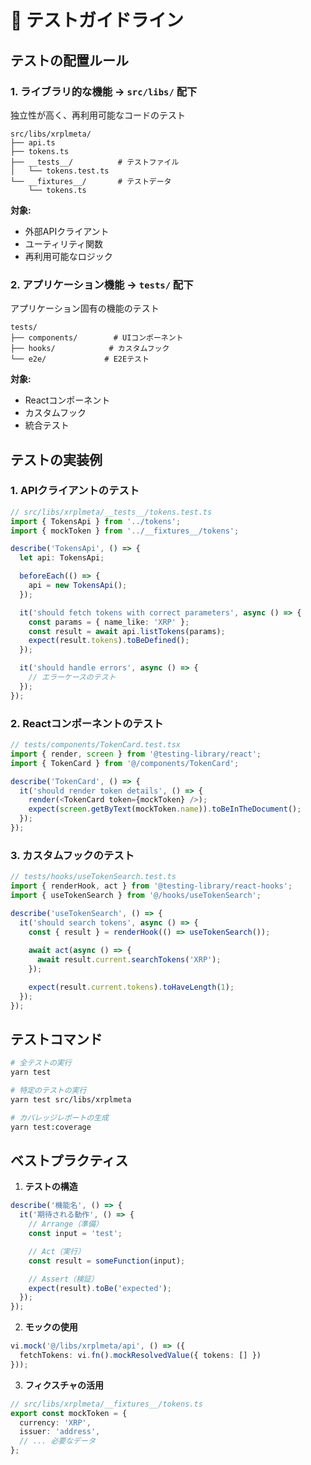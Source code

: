 # 🧪 テストガイドライン

## テストの配置ルール

### 1. ライブラリ的な機能 → `src/libs/` 配下
独立性が高く、再利用可能なコードのテスト

```
src/libs/xrplmeta/
├── api.ts
├── tokens.ts
├── __tests__/          # テストファイル
│   └── tokens.test.ts
└── __fixtures__/       # テストデータ
    └── tokens.ts
```

**対象:**
- 外部APIクライアント
- ユーティリティ関数
- 再利用可能なロジック

### 2. アプリケーション機能 → `tests/` 配下
アプリケーション固有の機能のテスト

```
tests/
├── components/        # UIコンポーネント
├── hooks/            # カスタムフック
└── e2e/             # E2Eテスト
```

**対象:**
- Reactコンポーネント
- カスタムフック
- 統合テスト

## テストの実装例

### 1. APIクライアントのテスト
```typescript
// src/libs/xrplmeta/__tests__/tokens.test.ts
import { TokensApi } from '../tokens';
import { mockToken } from '../__fixtures__/tokens';

describe('TokensApi', () => {
  let api: TokensApi;

  beforeEach(() => {
    api = new TokensApi();
  });

  it('should fetch tokens with correct parameters', async () => {
    const params = { name_like: 'XRP' };
    const result = await api.listTokens(params);
    expect(result.tokens).toBeDefined();
  });

  it('should handle errors', async () => {
    // エラーケースのテスト
  });
});
```

### 2. Reactコンポーネントのテスト
```typescript
// tests/components/TokenCard.test.tsx
import { render, screen } from '@testing-library/react';
import { TokenCard } from '@/components/TokenCard';

describe('TokenCard', () => {
  it('should render token details', () => {
    render(<TokenCard token={mockToken} />);
    expect(screen.getByText(mockToken.name)).toBeInTheDocument();
  });
});
```

### 3. カスタムフックのテスト
```typescript
// tests/hooks/useTokenSearch.test.ts
import { renderHook, act } from '@testing-library/react-hooks';
import { useTokenSearch } from '@/hooks/useTokenSearch';

describe('useTokenSearch', () => {
  it('should search tokens', async () => {
    const { result } = renderHook(() => useTokenSearch());
    
    await act(async () => {
      await result.current.searchTokens('XRP');
    });

    expect(result.current.tokens).toHaveLength(1);
  });
});
```

## テストコマンド

```bash
# 全テストの実行
yarn test

# 特定のテストの実行
yarn test src/libs/xrplmeta

# カバレッジレポートの生成
yarn test:coverage
```

## ベストプラクティス

1. **テストの構造**
```typescript
describe('機能名', () => {
  it('期待される動作', () => {
    // Arrange（準備）
    const input = 'test';

    // Act（実行）
    const result = someFunction(input);

    // Assert（検証）
    expect(result).toBe('expected');
  });
});
```

2. **モックの使用**
```typescript
vi.mock('@/libs/xrplmeta/api', () => ({
  fetchTokens: vi.fn().mockResolvedValue({ tokens: [] })
}));
```

3. **フィクスチャの活用**
```typescript
// src/libs/xrplmeta/__fixtures__/tokens.ts
export const mockToken = {
  currency: 'XRP',
  issuer: 'address',
  // ... 必要なデータ
};
```
